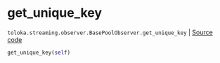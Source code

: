 # get_unique_key
`toloka.streaming.observer.BasePoolObserver.get_unique_key` | [Source code](https://github.com/Toloka/toloka-kit/blob/v1.2.3/src/streaming/observer.py#L132)

```python
get_unique_key(self)
```

